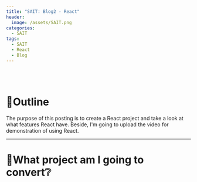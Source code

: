 ```yaml
---
title: "SAIT: Blog2 - React"
header:
  image: /assets/SAIT.png
categories:
  - SAIT
tags:
  - SAIT
  - React
  - Blog
---
```


<br>
<br>

# 📌Outline
The purpose of this posting is to create a React project and take a look at what features React have. Beside, I'm going to upload the video for demonstration of using React.  

---  

# 📌What project am I going to convert❔